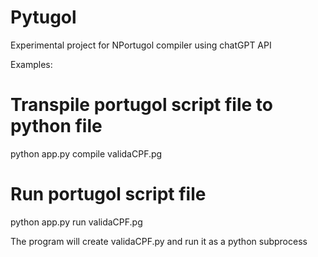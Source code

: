 # Pytugol
Experimental project for NPortugol compiler using chatGPT API

Examples:

# Transpile portugol script file to python file

python app.py compile validaCPF.pg 

# Run portugol script file

python app.py run validaCPF.pg 

The program will create validaCPF.py and run it as a python subprocess


